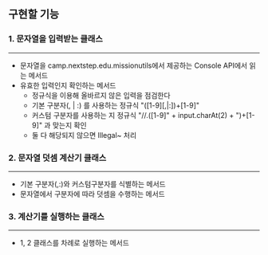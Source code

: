 ## 구현할 기능

### 1. 문자열을 입력받는 클래스 
---
   - 문자열을 camp.nextstep.edu.missionutils에서 제공하는 Console API에서 읽는 메서드
   - 유효한 입력인지 확인하는 메서드
      - 정규식을 이용해 올바르지 않은 입력을 점검한다
      - 기본 구분자(, | :) 를 사용하는 정규식 "([1-9][,|:])+[1-9]"
      - 커스텀 구분자를 사용하는 지 정규식 "//.([1-9]" + input.charAt(2) + ")+[1-9]" 과 맞는지 확인
      - 둘 다 해당되지 않으면 Illegal~ 처리
   
### 2. 문자열 덧셈 계산기 클래스
---
   - 기본 구분자(,:)와 커스텀구분자를 식별하는 메서드
   - 문자열에서 구분자에 따라 덧셈을 수행하는 메서드

### 3. 계산기를 실행하는 클래스
---
   - 1, 2 클래스를 차례로 실행하는 메서드
   